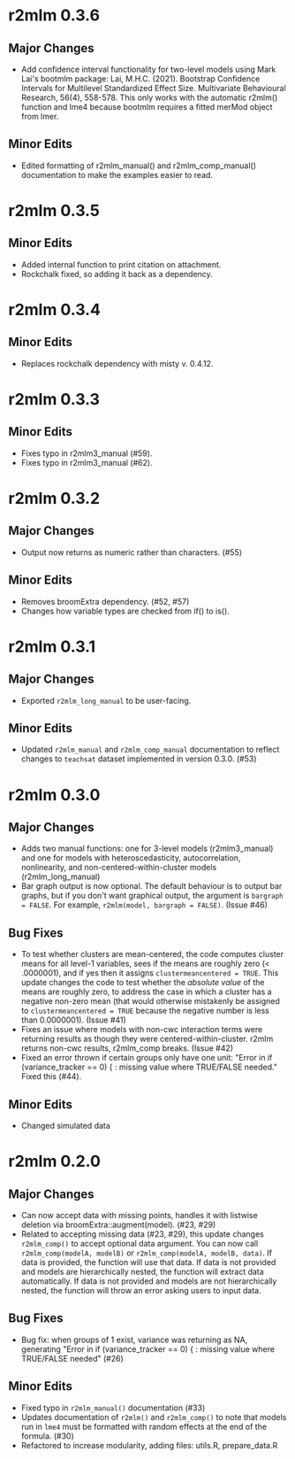# r2mlm 0.3.6

## Major Changes

* Add confidence interval functionality for two-level models using Mark Lai's
bootmlm package: Lai, M.H.C. (2021). Bootstrap Confidence Intervals for
Multilevel Standardized Effect Size. Multivariate Behavioural Research, 56(4),
558-578. This only works with the automatic r2mlm() function and lme4 because
bootmlm requires a fitted merMod object from lmer.

## Minor Edits

* Edited formatting of r2mlm_manual() and r2mlm_comp_manual() documentation to
make the examples easier to read.

# r2mlm 0.3.5

## Minor Edits

* Added internal function to print citation on attachment.
* Rockchalk fixed, so adding it back as a dependency.

# r2mlm 0.3.4

## Minor Edits

* Replaces rockchalk dependency with misty v. 0.4.12.

# r2mlm 0.3.3

## Minor Edits

* Fixes typo in r2mlm3_manual (#59).
* Fixes typo in r2mlm3_manual (#62).

# r2mlm 0.3.2

## Major Changes

* Output now returns as numeric rather than characters. (#55)

## Minor Edits

* Removes broomExtra dependency. (#52, #57)
* Changes how variable types are checked from if() to is().

# r2mlm 0.3.1

## Major Changes
* Exported `r2mlm_long_manual` to be user-facing.

## Minor Edits
* Updated `r2mlm_manual` and `r2mlm_comp_manual` documentation to reflect changes to `teachsat` dataset implemented in version 0.3.0. (#53)

# r2mlm 0.3.0

## Major Changes
* Adds two manual functions: one for 3-level models (r2mlm3_manual) and one for models with heteroscedasticity, autocorrelation, nonlinearity, and non-centered-within-cluster models (r2mlm_long_manual)
* Bar graph output is now optional. The default behaviour is to output bar graphs, but if you don't want graphical output, the argument is `bargraph = FALSE`. For example, `r2mlm(model, bargraph = FALSE)`. (Issue #46)

## Bug Fixes
* To test whether clusters are mean-centered, the code computes cluster means for all level-1 variables, sees if the means are roughly zero (< .0000001), and if yes then it assigns `clustermeancentered = TRUE`. This update changes the code to test whether the *absolute value* of the means are roughly zero, to address the case in which a cluster has a negative non-zero mean (that would otherwise mistakenly be assigned to `clustermeancentered = TRUE` because the negative number is less than 0.0000001). (Issue #41)
* Fixes an issue where models with non-cwc interaction terms were returning results as though they were centered-within-cluster. r2mlm returns non-cwc results, r2mlm_comp breaks. (Issue #42)
* Fixed an error thrown if certain groups only have one unit: "Error in if (variance_tracker == 0) { : missing value where TRUE/FALSE needed." Fixed this (#44).

## Minor Edits
* Changed simulated data

# r2mlm 0.2.0

## Major Changes
* Can now accept data with missing points, handles it with listwise deletion via broomExtra::augment(model). (#23, #29)
* Related to accepting missing data (#23, #29), this update changes `r2mlm_comp()` to accept optional data argument. You can now call `r2mlm_comp(modelA, modelB)` or `r2mlm_comp(modelA, modelB, data)`. If data is provided, the function will use that data. If data is not provided and models are hierarchically nested, the function will extract data automatically. If data is not provided and models are not hierarchically nested, the function will throw an error asking users to input data.

## Bug Fixes
* Bug fix: when groups of 1 exist, variance was returning as NA, generating "Error in if (variance_tracker == 0) { : missing value where TRUE/FALSE needed" (#26)

## Minor Edits
* Fixed typo in `r2mlm_manual()` documentation (#33)
* Updates documentation of `r2mlm()` and `r2mlm_comp()` to note that models run in `lme4` must be formatted with random effects at the end of the formula. (#30)
* Refactored to increase modularity, adding files: utils.R, prepare_data.R

